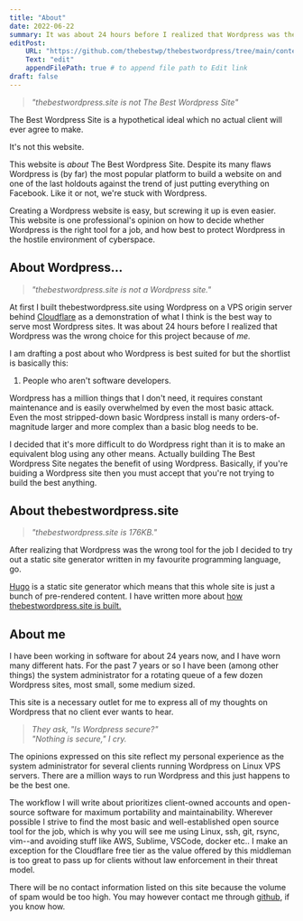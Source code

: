 ```yaml
---
title: "About"
date: 2022-06-22
summary: It was about 24 hours before I realized that Wordpress was the wrong choice for this project...
editPost:
    URL: "https://github.com/thebestwp/thebestwordpress/tree/main/content"
    Text: "edit"
    appendFilePath: true # to append file path to Edit link
draft: false
---
```

> *"thebestwordpress.site is not The Best Wordpress Site"*

The Best Wordpress Site is a hypothetical ideal which no actual client will ever agree to make.

It's not this website.

This website is *about* The Best Wordpress Site.
Despite its many flaws Wordpress is (by far) the most popular platform to build a website on and one of the last holdouts against the trend of just putting everything on Facebook.
Like it or not, we're stuck with Wordpress.

Creating a Wordpress website is easy, but screwing it up is even easier.
This website is one professional's opinion on how to decide whether Wordpress is the right tool for a job, and how best to protect Wordpress in the hostile environment of cyberspace.
 
## About Wordpress…
> *"thebestwordpress.site is not a Wordpress site."*

At first I built thebestwordpress.site using Wordpress on a VPS origin server behind [Cloudflare](/posts/cloudflare) as a demonstration of what I think is the best way to serve most Wordpress sites.
It was about 24 hours before I realized that Wordpress was the wrong choice for this project because of *me.*

I am drafting a post about who Wordpress is best suited for but the shortlist is basically this:

1.  People who aren't software developers.

Wordpress has a million things that I don't need, it requires constant maintenance and is easily overwhelmed by even the most basic attack.
Even the most stripped-down basic Wordpress install is many orders-of-magnitude larger and more complex than a basic blog needs to be.

I decided that it's more difficult to do Wordpress right than it is to make an equivalent blog using any other means.
Actually building The Best Wordpress Site negates the benefit of using Wordpress.
Basically, if you're buiding a Wordpress site then you must accept that you're not trying to build the best anything.

## About thebestwordpress.site
> *"thebestwordpress.site is 176KB."*

After realizing that Wordpress was the wrong tool for the job I decided to try out a static site generator written in my favourite programming language, go.

[Hugo](https://gohugo.io) is a static site generator which means that this whole site is just a bunch of pre-rendered content.
I have written more about [how thebestwordpress.site is built.](/about/hugo)

## About me
I have been working in software for about 24 years now, and I have worn many different hats.
For the past 7 years or so I have been (among other things) the system administrator for a rotating queue of a few dozen Wordpress sites, most small, some medium sized.

This site is a necessary outlet for me to express all of my thoughts on Wordpress that no client ever wants to hear.

> *They ask, "Is Wordpress secure?"*  
> *"Nothing is secure," I cry.*


The opinions expressed on this site reflect my personal experience as the system administrator for several clients running Wordpress on Linux VPS servers.
There are a million ways to run Wordpress and this just happens to be the best one.

The workflow I will write about prioritizes client-owned accounts and open-source software for maximum portability and maintainability.
Wherever possible I strive to find the most basic and well-established open source tool for the job, which is why you will see me using Linux, ssh, git, rsync, vim--and avoiding stuff like AWS, Sublime, VSCode, docker etc.. 
I make an exception for the Cloudflare free tier as the value offered by this middleman is too great to pass up for clients without law enforcement in their threat model.

There will be no contact information listed on this site because the volume of spam would be too high.
You may however contact me through [github](https://github.com/thebestwp/thebestwordpress), if you know how.
